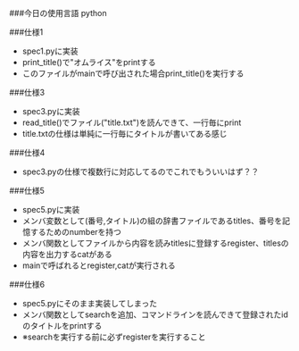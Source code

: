 ###今日の使用言語
python


###仕様1
* spec1.pyに実装
* print_title()で"オムライス"をprintする
* このファイルがmainで呼び出された場合print_title()を実行する


###仕様3
* spec3.pyに実装
* read_title()でファイル("title.txt")を読んできて、一行毎にprint
* title.txtの仕様は単純に一行毎にタイトルが書いてある感じ


###仕様4
* spec3.pyの仕様で複数行に対応してるのでこれでもういいはず？？


###仕様5
* spec5.pyに実装
* メンバ変数として(番号,タイトル)の組の辞書ファイルであるtitles、番号を記憶するためのnumberを持つ
* メンバ関数としてファイルから内容を読みtitlesに登録するregister、titlesの内容を出力するcatがある
* mainで呼ばれるとregister,catが実行される


###仕様6
* spec5.pyにそのまま実装してしまった
* メンバ関数としてsearchを追加、コマンドラインを読んできて登録されたidのタイトルをprintする
* ※searchを実行する前に必ずregisterを実行すること